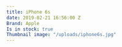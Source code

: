 ```yaml
---
title: iPhone 6s
date: 2019-02-21 16:56:00 Z
Brand: Apple
Is in stock: true
Thumbnail image: "/uploads/iphone6s.jpg"
---
```


